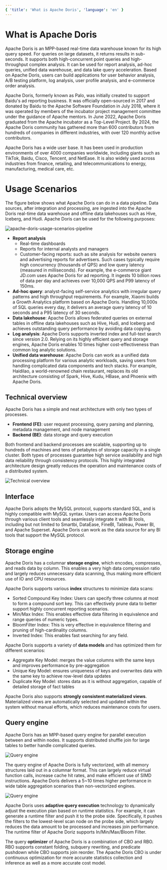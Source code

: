 ```yaml
---
{ 'title': 'What is Apache Doris', 'language': 'en' }
---
```


<!--
Licensed to the Apache Software Foundation (ASF) under one
or more contributor license agreements.  See the NOTICE file
distributed with this work for additional information
regarding copyright ownership.  The ASF licenses this file
to you under the Apache License, Version 2.0 (the
"License"); you may not use this file except in compliance
with the License.  You may obtain a copy of the License at

  http://www.apache.org/licenses/LICENSE-2.0

Unless required by applicable law or agreed to in writing,
software distributed under the License is distributed on an
"AS IS" BASIS, WITHOUT WARRANTIES OR CONDITIONS OF ANY
KIND, either express or implied.  See the License for the
specific language governing permissions and limitations
under the License.
-->

# What is Apache Doris

Apache Doris is an MPP-based real-time data warehouse known for its high query speed. For queries on large datasets, it returns results in sub-seconds. It supports both high-concurrent point queries and high-throughput complex analysis. It can be used for report analysis, ad-hoc queries, unified data warehouse, and data lake query acceleration. Based on Apache Doris, users can build applications for user behavior analysis, A/B testing platform, log analysis, user profile analysis, and e-commerce order analysis.

Apache Doris, formerly known as Palo, was initially created to support Baidu's ad reporting business. It was officially open-sourced in 2017 and donated by Baidu to the Apache Software Foundation in July 2018, where it was operated by members of the incubator project management committee under the guidance of Apache mentors. In June 2022, Apache Doris graduated from the Apache incubator as a Top-Level Project. By 2024, the Apache Doris community has gathered more than 600 contributors from hundreds of companies in different industries, with over 120 monthly active contributors.

Apache Doris has a wide user base. It has been used in production environments of over 4000 companies worldwide, including giants such as TikTok, Baidu, Cisco, Tencent, and NetEase. It is also widely used across industries from finance, retailing, and telecommunications to energy, manufacturing, medical care, etc.

# Usage Scenarios

The figure below shows what Apache Doris can do in a data pipeline. Data sources, after integration and processing, are ingested into the Apache Doris real-time data warehouse and offline data lakehouses such as Hive, Iceberg, and Hudi.  Apache Doris can be used for the following purposes:

![apache-doris-usage-scenarios-pipeline](/images/apache-doris-usage-scenarios-pipeline.png)

- **Report analysis**
  - Real-time dashboards
  - Reports for internal analysts and managers
  - Customer-facing reports: such as site analysis for website owners and advertising reports for advertisers. Such cases typically require high concurrency (thousands of QPS) and low query latency (measured in milliseconds). For example, the e-commerce giant JD.com uses Apache Doris for ad reporting. It ingests 10 billion rows of data per day and achieves over 10,000 QPS and P99 latency of 150ms.
- **Ad-hoc query**: analyst-facing self-service analytics with irregular query patterns and high throughput requirements. For example, Xiaomi builds a Growth Analytics platform based on Apache Doris. Handling 10,000s of SQL queries every day, it delivers an average query latency of 10 seconds and a P95 latency of 30 seconds. 
- **Data lakehouse**: Apache Doris allows federated queries on external tables in offline data lakehouses such as Hive, Hudi, and Iceberg and achieves outstanding query performance by avoiding data copying.
- **Log analysis**: Apache Doris supports inverted index and full-text search since version 2.0. Relying on its highly efficient query and storage engines, Apache Doris enables 10 times higher cost-effectiveness than common log analytic solutions.
- **Unified data warehouse**: Apache Doris can work as a unified data processing platform for various analytic workloads, saving users from handling complicated data components and tech stacks. For example, Haidilao, a world-renowned chain restaurant, replaces its old architecture consisting of Spark, Hive, Kudu, HBase, and Phoenix with Apache Doris.

## Technical overview

Apache Doris has a simple and neat architecture with only two types of processes.

- **Frontend (FE)**: user request processing, query parsing and planning, metadata management, and node management
- **Backend (BE)**: data storage and query execution

Both frontend and backend processes are scalable, supporting up to hundreds of machines and tens of petabytes of storage capacity in a single cluster. Both types of processes guarantee high service availability and high data reliability through consistency protocols. This highly integrated architecture design greatly reduces the operation and maintenance costs of a distributed system.

![Technical overview](/images/apache-doris-technical-overview.png)

## Interface

Apache Doris adopts the MySQL protocol, supports standard SQL, and is highly compatible with MySQL syntax. Users can access Apache Doris through various client tools and seamlessly integrate it with BI tools, including but not limited to Smartbi, DataEase, FineBI, Tableau, Power BI, and Apache Superset. Apache Doris can work as the data source for any BI tools that support the MySQL protocol. 

## Storage engine

Apache Doris has a columnar **storage engine**, which encodes, compresses, and reads data by column. This enables a very high data compression ratio and largely reduces unnecessary data scanning, thus making more efficient use of IO and CPU resources.

Apache Doris supports various **index** structures to minimize data scans:

- Sorted Compound Key Index: Users can specify three columns at most to form a compound sort key. This can effectively prune data to better support highly concurrent reporting scenarios.
- Min/Max Index: This enables effective data filtering in equivalence and range queries of numeric types.
- BloomFilter Index: This is very effective in equivalence filtering and pruning of high-cardinality columns.
- Inverted Index: This enables fast searching for any field.

Apache Doris supports a variety of **data models** and has optimized them for different scenarios:

- Aggregate Key Model: merges the value columns with the same keys and improves performance by pre-aggregation
- Unique Key Model: ensures uniqueness of keys and overwrites data with the same key to achieve row-level data updates
- Duplicate Key Model: stores data as it is without aggregation, capable of detailed storage of fact tables

Apache Doris also supports **strongly consistent materialized views**. Materialized views are automatically selected and updated within the system without manual efforts, which reduces maintenance costs for users.

## Query engine

Apache Doris has an MPP-based query engine for parallel execution between and within nodes. It supports distributed shuffle join for large tables to better handle complicated queries.

![Query engine](/images/apache-doris-query-engine-1.png)

The query engine of Apache Doris is fully vectorized, with all memory structures laid out in a columnar format. This can largely reduce virtual function calls, increase cache hit rates, and make efficient use of SIMD instructions. Apache Doris delivers a 5~10 times higher performance in wide table aggregation scenarios than non-vectorized engines.

![Query engine](/images/apache-doris-query-engine-2.png)

Apache Doris uses **adaptive query execution** technology to dynamically adjust the execution plan based on runtime statistics. For example, it can generate a runtime filter and push it to the probe side. Specifically, it pushes the filters to the lowest-level scan node on the probe side, which largely reduces the data amount to be processed and increases join performance. The runtime filter of Apache Doriz supports In/Min/Max/Bloom Filter.

The query **optimizer** of Apache Doris is a combination of CBO and RBO. RBO supports constant folding, subquery rewriting, and predicate pushdown while CBO supports join reorder. The Apache Doris CBO is under continuous optimization for more accurate statistics collection and inference as well as a more accurate cost model.

